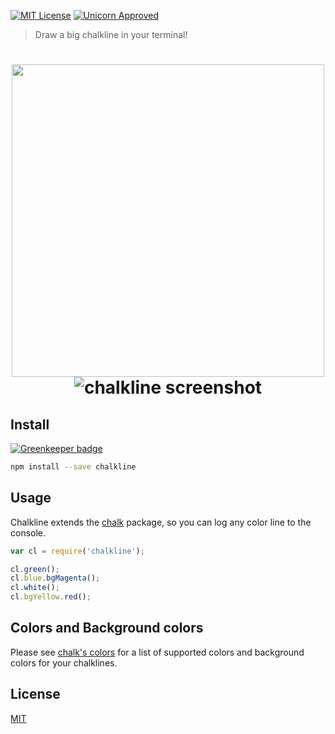 
[![MIT License][license-image]][license-url]
[![Unicorn Approved][unicorn-approved]][unicorn-url]

> Draw a big chalkline in your terminal!

<h1 align="center">
  <img width="500" src="https://cdn.rawgit.com/niftylettuce/chalkline/master/media/logo.svg" />
  <img alt="chalkline screenshot" src="https://cdn.rawgit.com/niftylettuce/chalkline/master/media/screenshot.png" />
</h1>


## Install

[![Greenkeeper badge](https://badges.greenkeeper.io/niftylettuce/chalkline.svg)](https://greenkeeper.io/)

```bash
npm install --save chalkline
```


## Usage

Chalkline extends the [chalk][chalk] package, so you can log any color line to the console.

```js
var cl = require('chalkline');

cl.green();
cl.blue.bgMagenta();
cl.white();
cl.bgYellow.red();
```


## Colors and Background colors

Please see [chalk's colors][chalks-colors] for a list of supported colors and background colors for your chalklines.


## License

[MIT][license-url]


[chalk]: https://github.com/chalk/chalk
[chalks-colors]: https://github.com/chalk/chalk#colors
[license-image]: http://img.shields.io/badge/license-MIT-blue.svg?style=flat
[license-url]: LICENSE
[unicorn-approved]: http://img.shields.io/badge/unicorn-approved-ff69b4.svg
[unicorn-url]: https://www.youtube.com/watch?v=9auOCbH5Ns4
